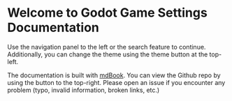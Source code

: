 # Welcome to Godot Game Settings Documentation

Use the navigation panel to the left or the search feature to continue. Additionally, you can change the theme using the theme button at the top-left.

The documentation is built with [mdBook](https://github.com/rust-lang/mdBook). You can view the Github repo by using the button to the top-right. Please open an issue if you encounter any problem (typo, invalid information, broken links, etc.)
